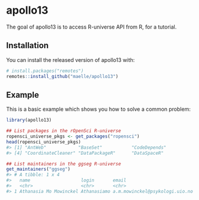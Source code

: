 
<!-- README.md is generated from README.Rmd. Please edit that file -->

# apollo13

<!-- badges: start -->
<!-- badges: end -->

The goal of apollo13 is to access R-universe API from R, for a tutorial.

## Installation

You can install the released version of apollo13 with:

``` r
# install.packages("remotes")
remotes::install_github("maelle/apollo13")
```

## Example

This is a basic example which shows you how to solve a common problem:

``` r
library(apollo13)

## List packages in the rOpenSci R-universe
ropensci_universe_pkgs <- get_packages("ropensci")
head(ropensci_universe_pkgs)
#> [1] "AntWeb"            "BaseSet"           "CodeDepends"      
#> [4] "CoordinateCleaner" "DataPackageR"      "DataSpaceR"

## List maintainers in the ggseg R-universe
get_maintainers("ggseg")
#> # A tibble: 1 x 4
#>   name                   login       email                          packages    
#>   <chr>                  <chr>       <chr>                          <list>      
#> 1 Athanasia Mo Mowinckel Athanasiamo a.m.mowinckel@psykologi.uio.no <df [14 × 3…
```
